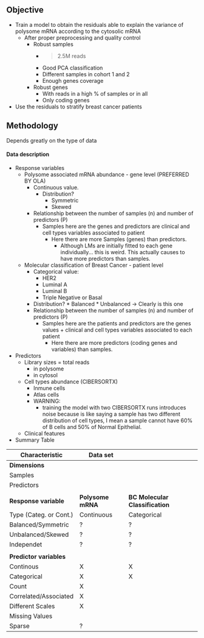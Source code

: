 
## Objective 
- Train a model to obtain the residuals able to explain the variance of polysome mRNA according to the cytosolic mRNA
	- After proper preprocessing and quality control
		- Robust samples
			- > 2.5M reads
			- Good PCA classification
			- Different samples in cohort 1 and 2
			- Enough genes coverage
		- Robust genes
			- With reads in a high % of samples or in all 
			- Only coding genes
- Use the residuals to stratify breast cancer patients
## Methodology
Depends greatly on the type of data
#### Data description
* Response variables
	* Polysome associated mRNA abundance - gene level (PREFERRED BY OLA)
		* Continuous value.
			* Distribution?
				* Symmetric 
				* Skewed
		* Relationship between the number of samples (n) and number of predictors (P)
			* Samples here are the genes and predictors are clinical and cell types variables associated to patient
				* Here there are more Samples (genes) than predictors. 
					* Although LMs are initially fitted to each gene individually... this is weird. This actually causes to have more predictors than samples.
	* Molecular classification of Breast Cancer - patient level
		* Categorical value:
			* HER2
			* Luminal A
			* Luminal B
			* Triple Negative or Basal
		* Distribution?
				* Balanced
				* Unbalanced -> Clearly is this one
		* Relationship between the number of samples (n) and number of predictors (P)
			* Samples here are the patients and predictors are the genes values + clinical and cell types variables associated to each patient
				* Here there are more predictors (coding genes and variables) than samples. 
* Predictors
	* Library sizes = total reads 
		* in polysome
		* in cytosol
	* Cell types abundance (CIBERSORTX)
		* Inmune cells 
		* Atlas cells
		* WARNING: 
			* training the model with two CIBERSORTX runs introduces noise because is like saying a sample has two different distribution of cell types, I mean a sample cannot have 60% of B cells and 50% of Normal Epithelial.
	* Clinical features
* Summary Table

| **Characteristic**      | Data set          |                                 |
| ----------------------- | ----------------- | ------------------------------- |
| **Dimensions**          |                   |                                 |
| Samples                 |                   |                                 |
| Predictors              |                   |                                 |
|                         |                   |                                 |
| **Response variable**   | **Polysome mRNA** | **BC Molecular Classification** |
| Type (Categ. or Cont.)  | Continuous        | Categorical                     |
| Balanced/Symmetric      | ?                 | ?                               |
| Unbalanced/Skewed       | ?                 | ?                               |
| Independet              | ?                 | ?                               |
|                         |                   |                                 |
| **Predictor variables** |                   |                                 |
| Continous               | X                 | X                               |
| Categorical             | X                 | X                               |
| Count                   | X                 |                                 |
| Correlated/Associated   | X                 |                                 |
| Different Scales        | X                 |                                 |
| Missing Values          |                   |                                 |
| Sparse                  | ?                 |                                 |
